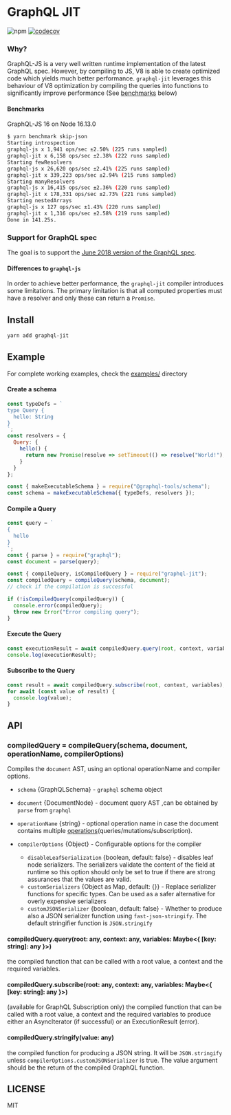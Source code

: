 # GraphQL JIT

![npm](https://img.shields.io/npm/dw/graphql-jit)
[![codecov](https://codecov.io/gh/zalando-incubator/graphql-jit/branch/main/graph/badge.svg)](https://codecov.io/gh/zalando-incubator/graphql-jit)

### Why?

GraphQL-JS is a very well written runtime implementation of the latest GraphQL spec. However, by compiling to JS, V8 is able to create optimized
code which yields much better performance. `graphql-jit` leverages this behaviour of V8 optimization by compiling the queries into functions to significantly improve performance (See [benchmarks](#benchmarks) below)

#### Benchmarks

GraphQL-JS 16 on Node 16.13.0
```bash
$ yarn benchmark skip-json
Starting introspection
graphql-js x 1,941 ops/sec ±2.50% (225 runs sampled)
graphql-jit x 6,158 ops/sec ±2.38% (222 runs sampled)
Starting fewResolvers
graphql-js x 26,620 ops/sec ±2.41% (225 runs sampled)
graphql-jit x 339,223 ops/sec ±2.94% (215 runs sampled)
Starting manyResolvers
graphql-js x 16,415 ops/sec ±2.36% (220 runs sampled)
graphql-jit x 178,331 ops/sec ±2.73% (221 runs sampled)
Starting nestedArrays
graphql-js x 127 ops/sec ±1.43% (220 runs sampled)
graphql-jit x 1,316 ops/sec ±2.58% (219 runs sampled)
Done in 141.25s.
```

### Support for GraphQL spec

The goal is to support the [June 2018 version of the GraphQL spec](https://facebook.github.io/graphql/June2018/).

#### Differences to `graphql-js`

In order to achieve better performance, the `graphql-jit` compiler introduces some limitations.
The primary limitation is that all computed properties must have a resolver and only these can return a `Promise`.

## Install

```sh
yarn add graphql-jit
```

## Example

For complete working examples, check the [examples/](examples) directory

#### Create a schema

```js
const typeDefs = `
type Query {
  hello: String
}
`;
const resolvers = {
  Query: {
    hello() {
      return new Promise(resolve => setTimeout(() => resolve("World!"), 200));
    }
  }
};

const { makeExecutableSchema } = require("@graphql-tools/schema");
const schema = makeExecutableSchema({ typeDefs, resolvers });
```

#### Compile a Query

```js
const query = `
{
  hello
}
`;
const { parse } = require("graphql");
const document = parse(query);

const { compileQuery, isCompiledQuery } = require("graphql-jit");
const compiledQuery = compileQuery(schema, document);
// check if the compilation is successful

if (!isCompiledQuery(compiledQuery)) {
  console.error(compiledQuery);
  throw new Error("Error compiling query");
}
```

#### Execute the Query

```js
const executionResult = await compiledQuery.query(root, context, variables);
console.log(executionResult);
```

#### Subscribe to the Query

```js
const result = await compiledQuery.subscribe(root, context, variables);
for await (const value of result) {
  console.log(value);
}
```

## API

### compiledQuery = compileQuery(schema, document, operationName, compilerOptions)

Compiles the `document` AST, using an optional operationName and compiler options.

- `schema` {GraphQLSchema} - `graphql` schema object
- `document` {DocumentNode} - document query AST ,can be obtained by `parse` from `graphql`
- `operationName` {string} - optional operation name in case the document contains multiple [operations](http://spec.graphql.org/draft/#sec-Language.Operations)(queries/mutations/subscription).
- `compilerOptions` {Object} - Configurable options for the compiler

  - `disableLeafSerialization` {boolean, default: false} - disables leaf node serializers. The serializers validate the content of the field at runtime
    so this option should only be set to true if there are strong assurances that the values are valid.
  - `customSerializers` {Object as Map, default: {}} - Replace serializer functions for specific types. Can be used as a safer alternative
    for overly expensive serializers
  - `customJSONSerializer` {boolean, default: false} - Whether to produce also a JSON serializer function using `fast-json-stringify`. The default stringifier function is `JSON.stringify`

#### compiledQuery.query(root: any, context: any, variables: Maybe<{ [key: string]: any }>)

the compiled function that can be called with a root value, a context and the required variables.

#### compiledQuery.subscribe(root: any, context: any, variables: Maybe<{ [key: string]: any }>)

(available for GraphQL Subscription only) the compiled function that can be called with a root value, a context and the required variables to produce either an AsyncIterator (if successful) or an ExecutionResult (error).

#### compiledQuery.stringify(value: any)

the compiled function for producing a JSON string. It will be `JSON.stringify` unless `compilerOptions.customJSONSerializer` is true.
The value argument should be the return of the compiled GraphQL function.

## LICENSE

MIT
